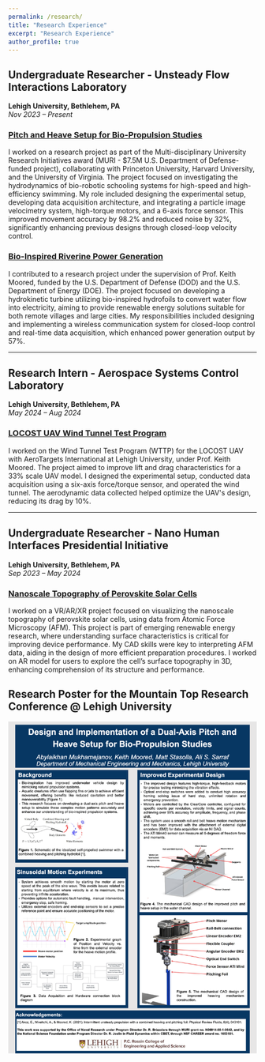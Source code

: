 ```yaml
---
permalink: /research/
title: "Research Experience"
excerpt: "Research Experience"
author_profile: true
---
```


## Undergraduate Researcher - Unsteady Flow Interactions Laboratory
**Lehigh University, Bethlehem, PA**  
*Nov 2023 – Present*

### [Pitch and Heave Setup for Bio-Propulsion Studies](https://drive.google.com/file/d/1jffg0PIKivp45YWeB3Ubjm66hILFO0br/view)
I worked on a research project as part of the Multi-disciplinary University Research Initiatives award (MURI - $7.5M U.S. Department of Defense-funded project), collaborating with Princeton University, Harvard University, and the University of Virginia. The project focused on investigating the hydrodynamics of bio-robotic schooling systems for high-speed and high-efficiency swimming. My role included designing the experimental setup, developing data acquisition architecture, and integrating a particle image velocimetry system, high-torque motors, and a 6-axis force sensor. This improved movement accuracy by 98.2% and reduced noise by 32%, significantly enhancing previous designs through closed-loop velocity control.

### [Bio-Inspired Riverine Power Generation](https://engineering.lehigh.edu/meche/research/featured-projects/bio-inspired-riverine-power-generation)
I contributed to a research project under the supervision of Prof. Keith Moored, funded by the U.S. Department of Defense (DOD) and the U.S. Department of Energy (DOE). The project focused on developing a hydrokinetic turbine utilizing bio-inspired hydrofoils to convert water flow into electricity, aiming to provide renewable energy solutions suitable for both remote villages and large cities. My responsibilities included designing and implementing a wireless communication system for closed-loop control and real-time data acquisition, which enhanced power generation output by 57%.

---

## Research Intern - Aerospace Systems Control Laboratory
**Lehigh University, Bethlehem, PA**  
*May 2024 – Aug 2024*

### [LOCOST UAV Wind Tunnel Test Program](http://www.aerotargets.com/)

I worked on the Wind Tunnel Test Program (WTTP) for the LOCOST UAV with AeroTargets International at Lehigh University, under Prof. Keith Moored. The project aimed to improve lift and drag characteristics for a 33% scale UAV model. I designed the experimental setup, conducted data acquisition using a six-axis force/torque sensor, and operated the wind tunnel. The aerodynamic data collected helped optimize the UAV's design, reducing its drag by 10%.

---

## Undergraduate Researcher - Nano Human Interfaces Presidential Initiative
**Lehigh University, Bethlehem, PA**  
*Sep 2023 – May 2024*

### [Nanoscale Topography of Perovskite Solar Cells](https://nhi.lehigh.edu/projects/perovskite-solar-cell-surface)

I worked on a VR/AR/XR project focused on visualizing the nanoscale topography of perovskite solar cells, using data from Atomic Force Microscopy (AFM). This project is part of emerging renewable energy research, where understanding surface characteristics is critical for improving device performance. My CAD skills were key to interpreting AFM data, aiding in the design of more efficient preparation procedures. I worked on AR model for users to explore the cell’s surface topography in 3D, enhancing comprehension of its structure and performance.


## Research Poster for the Mountain Top Research Conference @ Lehigh University
![pic](/images/poster.png)

